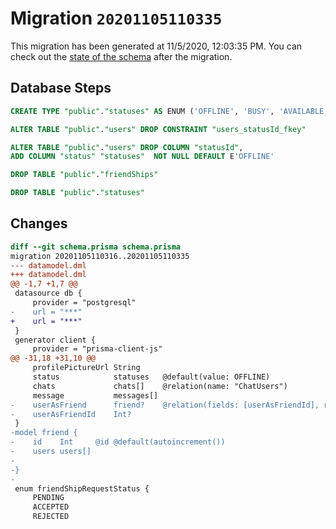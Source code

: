 # Migration `20201105110335`

This migration has been generated at 11/5/2020, 12:03:35 PM.
You can check out the [state of the schema](./schema.prisma) after the migration.

## Database Steps

```sql
CREATE TYPE "public"."statuses" AS ENUM ('OFFLINE', 'BUSY', 'AVAILABLE')

ALTER TABLE "public"."users" DROP CONSTRAINT "users_statusId_fkey"

ALTER TABLE "public"."users" DROP COLUMN "statusId",
ADD COLUMN "status" "statuses"  NOT NULL DEFAULT E'OFFLINE'

DROP TABLE "public"."friendShips"

DROP TABLE "public"."statuses"
```

## Changes

```diff
diff --git schema.prisma schema.prisma
migration 20201105110316..20201105110335
--- datamodel.dml
+++ datamodel.dml
@@ -1,7 +1,7 @@
 datasource db {
     provider = "postgresql"
-    url = "***"
+    url = "***"
 }
 generator client {
     provider = "prisma-client-js"
@@ -31,18 +31,10 @@
     profilePictureUrl String
     status            statuses   @default(value: OFFLINE)
     chats             chats[]    @relation(name: "ChatUsers")
     message           messages[]
-    userAsFriend      friend?    @relation(fields: [userAsFriendId], references: [id])
-    userAsFriendId    Int?
 }
-model friend {
-    id    Int     @id @default(autoincrement())
-    users users[]
-
-}
-
 enum friendShipRequestStatus {
     PENDING
     ACCEPTED
     REJECTED
```


